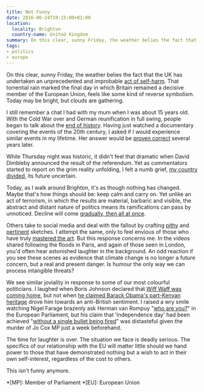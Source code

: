 ```yaml
---
title: Not Funny
date: 2016-06-24T19:15:00+01:00
location:
  locality: Brighton
  country-name: United Kingdom
summary: On this clear, sunny Friday, the weather belies the fact that the UK has undertaken an unprecedented and improbable act of self-harm.
tags:
- politics
- europe
---
```

On this clear, sunny Friday, the weather belies the fact that the UK has undertaken an unprecedented and improbable [act of self-harm][1]. That torrential rain marked the final day in which Britain remained a decisive member of the European Union, feels like some kind of reverse symbolism. Today may be bright, but clouds are gathering.

I still remember a chat I had with my mum when I was about 15 years old. With the Cold War over and German reunification in full swing, people began to talk about the [end of history][2]. Having just watched a documentary covering the events of the 20th century, I asked if I would experience similar events in my lifetime. Her answer would be [proven correct][3] several years later.

While Thursday night was historic, it didn't feel that dramatic when David Dimbleby announced the result of the referendum. Yet as commentators started to report on the grim reality unfolding, I felt a numb grief, [my country divided][4], its future uncertain.

Today, as I walk around Brighton, it's as though nothing has changed. Maybe that's how things should be: keep calm and carry on. Yet unlike an act of terrorism, in which the results are material, barbaric and visible, the abstract and distant nature of politics means its ramifications can pass by unnoticed. Decline will come [gradually, then all at once][5].

Others take to social media and deal with the fallout by crafting [pithy][6] and [pertinent][7] sketches. I attempt the same, only to feel envious of those who have truly [mastered the art][8]. But this response concerns me. In the videos shared following the floods in Paris, and again of those seen in London, you'd often hear astonished laughter in the background. An odd reaction if you see these scenes as evidence that climate change is no longer a future concern, but a real and present danger. Is humour the only way we can process intangible threats?

We see similar joviality in response to some of our most colourful politicians. I laughed when Boris Johnson declared that [Wiff Waff was coming home][9], but not when [he claimed Barack Obama's part-Kenyan heritage][10] drove him towards an anti-British sentiment. I raised a wry smile watching Nigel Farage brazenly ask Herman van Rompuy "[who are you?][11]" in the European Parliament, but his claim that 'independence day' had been achieved "[without a single bullet being fired][12]" was distasteful given the murder of Jo Cox MP just a week beforehand.

The time for laughter is over. The situation we face is deadly serious. The specifics of our relationship with the EU will matter little should we hand power to those that have demonstrated nothing but a wish to act in their own self-interest, regardless of the cost to others.

This isn't funny anymore.

[1]: http://kottke.org/16/06/britain-votes-to-leave-the-eu
[2]: https://en.wikipedia.org/wiki/End_of_history
[3]: https://en.wikipedia.org/wiki/September_11_attacks
[4]: http://www.theguardian.com/politics/2016/jun/24/alex-salmond-second-scottish-independence-referendum-is-certain
[5]: http://www.goodreads.com/quotes/102579-how-did-you-go-bankrupt-two-ways-gradually-then-suddenly
[6]: https://twitter.com/d_whitehouse/status/746291489752375296
[7]: https://twitter.com/frankcottrell_b/status/746260066773368833
[8]: https://twitter.com/jk_rowling/status/746192965568077824
[9]: https://www.youtube.com/video/JsFRgIb8mAQ
[10]: http://www.theguardian.com/politics/2016/apr/22/boris-johnson-barack-obama-kenyan-eu-referendum
[11]: https://www.youtube.com/video/bypLwI5AQvY
[12]: https://www.theguardian.com/commentisfree/2016/jun/24/nigel-farage-ugliness-bullet-fired

*[MP]: Member of Parliament
*[EU]: European Union
